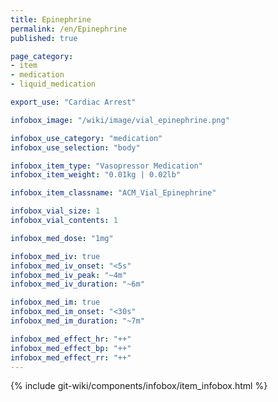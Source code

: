 ```yaml
---
title: Epinephrine
permalink: /en/Epinephrine
published: true

page_category:
- item
- medication
- liquid_medication

export_use: "Cardiac Arrest"

infobox_image: "/wiki/image/vial_epinephrine.png"

infobox_use_category: "medication"
infobox_use_selection: "body"

infobox_item_type: "Vasopressor Medication"
infobox_item_weight: "0.01kg | 0.02lb"

infobox_item_classname: "ACM_Vial_Epinephrine"

infobox_vial_size: 1
infobox_vial_contents: 1

infobox_med_dose: "1mg"

infobox_med_iv: true
infobox_med_iv_onset: "<5s"
infobox_med_iv_peak: "~4m"
infobox_med_iv_duration: "~6m"

infobox_med_im: true
infobox_med_im_onset: "<30s"
infobox_med_im_duration: "~7m"

infobox_med_effect_hr: "++"
infobox_med_effect_bp: "++"
infobox_med_effect_rr: "++"
---
```


{% include git-wiki/components/infobox/item_infobox.html %}